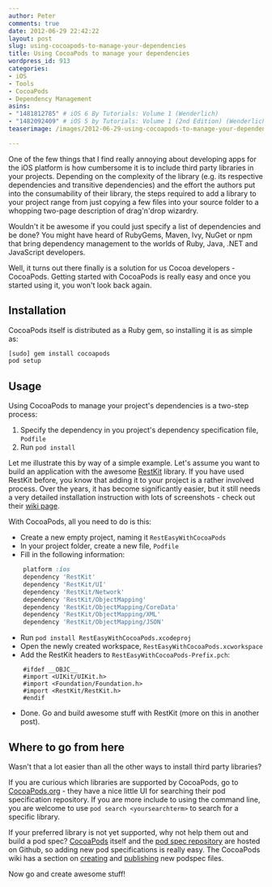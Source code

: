 ```yaml
---
author: Peter
comments: true
date: 2012-06-29 22:42:22
layout: post
slug: using-cocoapods-to-manage-your-dependencies
title: Using CocoaPods to manage your dependencies
wordpress_id: 913
categories:
- iOS
- Tools
- CocoaPods
- Dependency Management
asins:
- "1481812785" # iOS 6 By Tutorials: Volume 1 (Wenderlich)
- "1482092409" # iOS 5 by Tutorials: Volume 1 (2nd Edition) (Wenderlich)
teaserimage: /images/2012-06-29-using-cocoapods-to-manage-your-dependencies/cocoabean_150x150.png

---
```


One of the few things that I find really annoying about developing apps for the iOS platform is how cumbersome it is to include third party libraries in your projects. Depending on the complexity of the library (e.g. its respective dependencies and transitive dependencies) and the effort the authors put into the consumability of their library, the steps required to add a library to your project range from just copying a few files into your source folder to a whopping two-page description of drag'n'drop wizardry.

<!--more-->

Wouldn't it be awesome if you could just specify a list of dependencies and be done? You might have heard of RubyGems, Maven, Ivy, NuGet or npm that bring dependency management to the worlds of Ruby, Java, .NET and JavaScript developers.

Well, it turns out there finally is a solution for us Cocoa developers - CocoaPods. Getting started with CocoaPods is really easy and once you started using it, you won't look back again.

## Installation

CocoaPods itself is distributed as a Ruby gem, so installing it is as simple as:

``` bash
[sudo] gem install cocoapods
pod setup
```

## Usage

Using CocoaPods to manage your project's dependencies is a two-step process:

1. Specify the dependency in you project's dependency specification file, `Podfile`
2. Run `pod install`

Let me illustrate this by way of a simple example. Let's assume you want to build an application with the awesome [RestKit](http://www.restkit.org) library. If you have used RestKit before, you know that adding it to your project is a rather involved process. Over the years, it has become significantly easier, but it still needs a very detailed installation instruction with lots of screenshots - check out their [wiki page](https://github.com/RestKit/RestKit/wiki/Installing-RestKit-in-Xcode-4.x).

With CocoaPods, all you need to do is this:

* Create a new empty project, naming it `RestEasyWithCocoaPods`
* In your project folder, create a new file, `Podfile`
* Fill in the following information:

``` ruby Podfile
	platform :ios
	dependency 'RestKit'
	dependency 'RestKit/UI'
	dependency 'RestKit/Network'
	dependency 'RestKit/ObjectMapping'
	dependency 'RestKit/ObjectMapping/CoreData'
	dependency 'RestKit/ObjectMapping/XML'
	dependency 'RestKit/ObjectMapping/JSON'
```

* Run `pod install RestEasyWithCocoaPods.xcodeproj`
* Open the newly created workspace, `RestEasyWithCocoaPods.xcworkspace`
* Add the RestKit headers to `RestEasyWithCocoaPods-Prefix.pch`:

``` objc RestEasyWithCocoaPods-Prefix.pch
	#ifdef __OBJC__
	#import <UIKit/UIKit.h>
	#import <Foundation/Foundation.h>
	#import <RestKit/RestKit.h>
	#endif
```

* Done. Go and build awesome stuff with RestKit (more on this in another post).

## Where to go from here

Wasn't that a lot easier than all the other ways to install third party libraries?

If you are curious which libraries are supported by CocoaPods, go to [CocoaPods.org](http://cocoapods.org) - they have a nice little UI for searching their pod specification repository. If you are more include to using the command line, you are welcome to use `pod search <yoursearchterm>` to search for a specific library.

If your preferred library is not yet supported, why not help them out and build a pod spec? [CocoaPods](https://github.com/CocoaPods/CocoaPods) itself and the [pod spec repository](https://github.com/CocoaPods/Specs) are hosted on Github, so adding new pod specifications is really easy. The CocoaPods wiki has a section on [creating](https://github.com/CocoaPods/CocoaPods/wiki/The-podspec-format) and [publishing](https://github.com/CocoaPods/CocoaPods/wiki/Sharing-pod-specifications-with-yourself-and-the-world) new podspec files.

Now go and create awesome stuff!